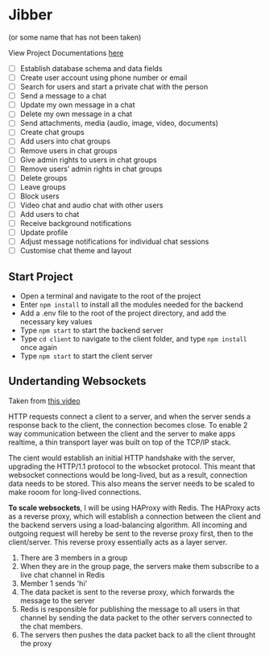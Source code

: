 # Jibber

(or some name that has not been taken)

View Project Documentations [here](https://docs.google.com/document/d/1eFwATZaj2-4V_9o9R3C3Ypco-SiZR9B9Yg3qEm-5KBY/edit)

- [ ] Establish database schema and data fields
- [ ] Create user account using phone number or email
- [ ] Search for users and start a private chat with the person
- [ ] Send a message to a chat
- [ ] Update my own message in a chat
- [ ] Delete my own message in a chat
- [ ] Send attachments, media (audio, image, video, documents)
- [ ] Create chat groups
- [ ] Add users into chat groups
- [ ] Remove users in chat groups
- [ ] Give admin rights to users in chat groups
- [ ] Remove users’ admin rights in chat groups
- [ ] Delete groups
- [ ] Leave groups
- [ ] Block users
- [ ] Video chat and audio chat with other users
- [ ] Add users to chat
- [ ] Receive background notifications
- [ ] Update profile
- [ ] Adjust message notifications for individual chat sessions
- [ ] Customise chat theme and layout

## Start Project

- Open a terminal and navigate to the root of the project
- Enter `npm install` to install all the modules needed for the backend
- Add a .env file to the root of the project directory, and add the necessary key values
- Type `npm start` to start the backend server
- Type `cd client` to navigate to the client folder, and type `npm install` once again
- Type `npm start` to start the client server

## Undertanding Websockets

Taken from [this video](https://youtu.be/gzIcGhJC8hA)

HTTP requests connect a client to a server, and when the server sends a response back to the client, the connection becomes close. To enable 2 way communication between the client and the server to make apps realtime, a thin transport layer was built on top of the TCP/IP stack.

The cient would establish an initial HTTP handshake with the server, upgrading the HTTP/1.1 protocol to the wbsocket protocol. This meant that websocket connections would be long-lived, but as a result, connection data needs to be stored. This also means the server needs to be scaled to make rooom for long-lived connections.

**To scale websockets**, I will be using HAProxy with Redis. The HAProxy acts as a reverse proxy, which will establish a connection between the client and the backend servers using a load-balancing algorithm. All incoming and outgoing request will hereby be sent to the reverse proxy first, then to the client/server. This reverse proxy essentially acts as a layer server.

1. There are 3 members in a group
2. When they are in the group page, the servers make them subscribe to a live chat channel in Redis
3. Member 1 sends 'hi'
4. The data packet is sent to the reverse proxy, which forwards the message to the server
5. Redis is responsible for publishing the message to all users in that channel by sending the data packet to the other servers connected to the chat members.
6. The servers then pushes the data packet back to all the client throught the proxy
